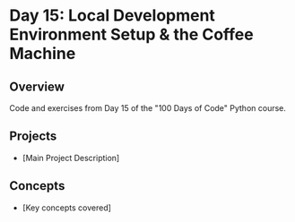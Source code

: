 # Day 15: Local Development Environment Setup & the Coffee Machine

## Overview
Code and exercises from Day 15 of the "100 Days of Code" Python course.

## Projects
- [Main Project Description]

## Concepts
- [Key concepts covered]
